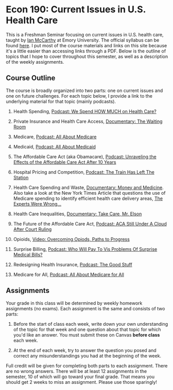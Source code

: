 # Econ 190: Current Issues in U.S. Health Care

This is a Freshman Seminar focusing on current issues in U.S. health care, taught by [Ian McCarthy](http://ianmccarthyecon.com) at Emory University. The official syllabus can be found [here](Syllabus/Econ190-Syllabus.pdf). I put most of the course materials and links on this site because it's a little easier than accessing links through a PDF. Below is the outline of topics that I hope to cover throughout this semester, as well as a description of the weekly assignments. 


## Course Outline
The course is broadly organized into two parts: one on current issues and one on future challenges. For each topic below, I provide a link to the underlying material for that topic (mainly podcasts).

1. Health Spending, [Podcast: We Spend HOW MUCH on Health Care?](https://open.spotify.com/episode/2Ticg6753DQh5Ex6jJw2Z2?si=dNFZBI0UTAiYIxPwshE3qg)

2. Private Insurance and Health Care Access, [Documentary: The Waiting Room](https://www.imdb.com/title/tt1618399/)

3. Medicare, [Podcast: All About Medicare](https://open.spotify.com/episode/11QshS7vlTptfBVkV8WkTG?si=sCnpjaDNT5mF3lDC6obB4g)

4. Medicaid, [Podcast: All About Medicaid](https://open.spotify.com/episode/5wV95SFHGv9trpZrXACELP?si=DFnzeWj7R1eIv9w2Xr3PtQ)

5. The Affordable Care Act (aka Obamacare), [Podcast: Unraveling the Effects of the Affordable Care Act After 10 Years](http://www.appam.org/publications/jpam/jpam-podcast/)

6. Hospital Pricing and Competition, [Podcast: The Train Has Left The Station](https://open.spotify.com/episode/1y1jXwWYmaN4twqVKade7u?si=xFRnNDNcTbK4KVTo-_1rDw)

7. Health Care Spending and Waste, [Documentary: Money and Medicine](https://www.imdb.com/title/tt2265441/). Also take a look at the New York Times Article that questions the use of Medicare spending to identify efficient health care delivery areas, [The Experts Were Wrong...](https://www.nytimes.com/interactive/2015/12/15/upshot/the-best-places-for-better-cheaper-health-care-arent-what-experts-thought.html)

8. Health Care Inequalities, [Documentary: Take Care, Mr. Elson](https://www.nytimes.com/video/us/100000003738139/health-insurance-after-aca.html)

9. The Future of the Affordable Care Act, [Podcast: ACA Still Under A Cloud After Court Ruling](https://open.spotify.com/episode/3T3PdH9RwgMzH3GIGtNGkx?si=Sfea7IkfQvaVLATvqUO-Fw)

10. Opioids, [Video: Overcoming Opiods, Paths to Progress](https://www.nihcm.org/categories/overcoming-opioids-paths-to-progress)

11. Surprise Billing, [Podcast: Who Will Pay To Vis Problems Of Surprise Medical Bills?](https://open.spotify.com/episode/0WOjHFHuUV2PfHpgcfMD6f?si=Yq-2uYk2TIKLmN1pAOerZQ)

12. Redesigning Health Insurance, [Podcast: The Good Stuff](https://open.spotify.com/episode/7zrWJhnAVh3CU9O9GAqCDm?si=9n0eMnp8QQGCG1B3jgrPeQ)

13. Medicare for All, [Podcast: All About Medicare for All](https://open.spotify.com/episode/17m9aRV32P394uSdu1sikz?si=iFHUv-zTTAmv5jltIaP8bA)


## Assignments
Your grade in this class will be determined by weekly homework assignments (no exams). Each assignment is the same and consists of two parts:

1. Before the start of class each week, write down your own understanding of the topic for that week and one question about that topic for which you'd like an answer. You must submit these on Canvas <b>before class</b> each week.

2. At the end of each week, try to answer the question you posed and correct any misunderstandings you had at the beginning of the week.

Full credit will be given for completing both parts to each assignment. There are no wrong answers. There will be at least 12 assignments in the semester, 10 of which will go toward your final grade. That means you should get 2 weeks to miss an assignment. Please use those sparingly!
